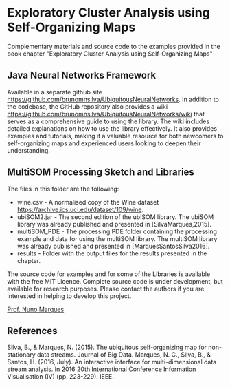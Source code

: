 # Exploratory Cluster Analysis using Self-Organizing Maps

Complementary materials and source code to the examples provided in the book chapter "Exploratory Cluster Analysis using Self-Organizing Maps"


## Java Neural Networks Framework

Available in a separate github site <https://github.com/brunomnsilva/UbiquitousNeuralNetworks>. In addition to the codebase, the GitHub repository also provides a wiki <https://github.com/brunomnsilva/UbiquitousNeuralNetworks/wiki> that serves as a comprehensive guide to using the library. The wiki includes detailed explanations on how to use the library effectively. It also provides examples and tutorials, making it a valuable resource for both newcomers to self-organizing maps and experienced users looking to deepen their understanding.

## MultiSOM Processing Sketch and Libraries

The files in this folder are the following:

  - wine.csv - A normalised copy of the Wine dataset <https://archive.ics.uci.edu/dataset/109/wine>.
  - ubiSOM2.jar - The second edition of the ubiSOM library. The ubiSOM library was already published and presented in [SilvaMarques,2015].
  - multiSOM_PDE - The processing PDE folder containing the processing example and data for using the multiSOM library. The multiSOM library was already published and presented in [MarquesSantosSilva2016].
 - results - Folder with the output files for the results presented in the chapter.

The source code for examples and for some of the Libraries is available with the free MIT Licence. Complete source code is under development, but available for research purposes. Please contact the authors if you are interested in helping to develop this project.

[Prof. Nuno Marques](mailto:nmm@fct.unl.pt?subject=[GitHub]MultiSOM)


## References

Silva, B., & Marques, N. (2015). The ubiquitous self-organizing map for non-stationary data streams. Journal of Big Data.
Marques, N. C., Silva, B., & Santos, H. (2016, July). An interactive interface for multi-dimensional data stream analysis. In 2016 20th International Conference Information Visualisation (IV) (pp. 223-229). IEEE.
